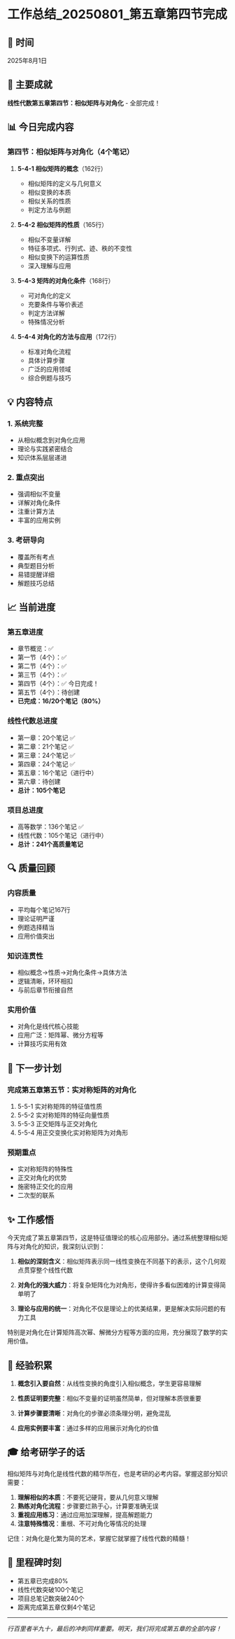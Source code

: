 # 工作总结_20250801_第五章第四节完成

## 📅 时间
2025年8月1日

## 🎯 主要成就
**线性代数第五章第四节：相似矩阵与对角化** - 全部完成！

## 📊 今日完成内容

### 第四节：相似矩阵与对角化（4个笔记）
1. **5-4-1 相似矩阵的概念**（162行）
   - 相似矩阵的定义与几何意义
   - 相似变换的本质
   - 相似关系的性质
   - 判定方法与例题

2. **5-4-2 相似矩阵的性质**（165行）
   - 相似不变量详解
   - 特征多项式、行列式、迹、秩的不变性
   - 相似变换下的运算性质
   - 深入理解与应用

3. **5-4-3 矩阵的对角化条件**（168行）
   - 可对角化的定义
   - 充要条件与等价表述
   - 判定方法详解
   - 特殊情况分析

4. **5-4-4 对角化的方法与应用**（172行）
   - 标准对角化流程
   - 具体计算步骤
   - 广泛的应用领域
   - 综合例题与技巧

## 💡 内容特点

### 1. 系统完整
- 从相似概念到对角化应用
- 理论与实践紧密结合
- 知识体系层层递进

### 2. 重点突出
- 强调相似不变量
- 详解对角化条件
- 注重计算方法
- 丰富的应用实例

### 3. 考研导向
- 覆盖所有考点
- 典型题目分析
- 易错提醒详细
- 解题技巧总结

## 📈 当前进度

### 第五章进度
- 章节概览：✅
- 第一节（4个）：✅
- 第二节（4个）：✅
- 第三节（4个）：✅
- 第四节（4个）：✅ 今日完成！
- 第五节（4个）：待创建
- **已完成：16/20个笔记（80%）**

### 线性代数总进度
- 第一章：20个笔记 ✅
- 第二章：21个笔记 ✅
- 第三章：24个笔记 ✅
- 第四章：24个笔记 ✅
- 第五章：16个笔记（进行中）
- 第六章：待创建
- **总计：105个笔记**

### 项目总进度
- 高等数学：136个笔记 ✅
- 线性代数：105个笔记（进行中）
- **总计：241个高质量笔记**

## 🔍 质量回顾

### 内容质量
- 平均每个笔记167行
- 理论证明严谨
- 例题选择精当
- 应用价值突出

### 知识连贯性
- 相似概念→性质→对角化条件→具体方法
- 逻辑清晰，环环相扣
- 与前后章节衔接自然

### 实用价值
- 对角化是线代核心技能
- 应用广泛：矩阵幂、微分方程等
- 计算技巧实用有效

## 🚀 下一步计划

### 完成第五章第五节：实对称矩阵的对角化
1. 5-5-1 实对称矩阵的特征值性质
2. 5-5-2 实对称矩阵的特征向量性质
3. 5-5-3 正交矩阵与正交对角化
4. 5-5-4 用正交变换化实对称矩阵为对角形

### 预期重点
- 实对称矩阵的特殊性
- 正交对角化的优势
- 施密特正交化的应用
- 二次型的联系

## ✨ 工作感悟

今天完成了第五章第四节，这是特征值理论的核心应用部分。通过系统整理相似矩阵与对角化的知识，我深刻认识到：

1. **相似的深刻含义**：相似矩阵表示同一线性变换在不同基下的表示，这个几何观点贯穿整个线性代数

2. **对角化的强大威力**：将复杂矩阵化为对角形，使得许多看似困难的计算变得简单明了

3. **理论与应用的统一**：对角化不仅是理论上的优美结果，更是解决实际问题的有力工具

特别是对角化在计算矩阵高次幂、解微分方程等方面的应用，充分展现了数学的实用价值。

## 📝 经验积累

1. **概念引入要自然**：从线性变换的角度引入相似概念，学生更容易理解

2. **性质证明要完整**：相似不变量的证明虽然简单，但对理解本质很重要

3. **计算步骤要清晰**：对角化的步骤必须条理分明，避免混乱

4. **应用实例要丰富**：通过多样的应用展示对角化的价值

## 🎓 给考研学子的话

相似矩阵与对角化是线性代数的精华所在，也是考研的必考内容。掌握这部分知识需要：

1. **理解相似的本质**：不要死记硬背，要从几何意义理解
2. **熟练对角化流程**：步骤要烂熟于心，计算要准确无误
3. **重视应用练习**：通过应用加深理解，提高解题能力
4. **注意特殊情况**：重根、不可对角化等情况的处理

记住：对角化是化繁为简的艺术，掌握它就掌握了线性代数的精髓！

## 🌟 里程碑时刻

- 第五章已完成80%
- 线性代数突破100个笔记
- 项目总笔记数突破240个
- 距离完成第五章仅剩4个笔记

---

*行百里者半九十，最后的冲刺同样重要。明天，我们将完成第五章的全部内容！*